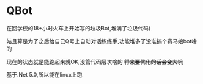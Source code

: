 # QBot
在回学校的18+小时火车上开始写的垃圾Bot,堆满了垃圾代码(

姑且算是为了之后给自己Q号上自动对话练练手,功能堆多了没准搞个赛马娘bot啥的

现在的状态就是能跑起来就OK,没管代码层次啥的  ~~将来要优化的话会变大坑~~

基于.Net 5.0,所以能在linux上跑
